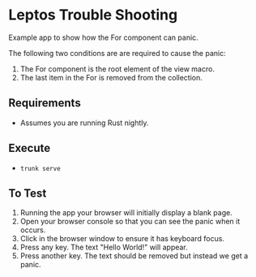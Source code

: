 # Leptos Trouble Shooting

Example app to show how the For component can panic.

The following two conditions are are required to cause the panic:
1. The For component is the root element of the view macro.
2. The last item in the For is removed from the collection.

## Requirements
- Assumes you are running Rust nightly.

## Execute

- `trunk serve`

## To Test

1. Running the app your browser will initially display a blank page.
2. Open your browser console so that you can see the panic when it occurs.
3. Click in the browser window to ensure it has keyboard focus.
4. Press any key. The text "Hello World!" will appear.
5. Press another key. The text should be removed but instead we get a panic.